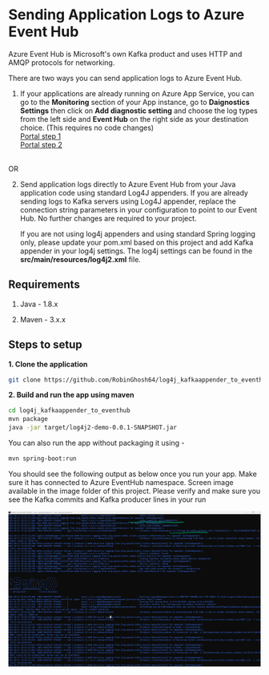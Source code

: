 # Sending Application Logs to Azure Event Hub

Azure Event Hub is Microsoft's own Kafka product and uses HTTP and AMQP protocols for networking.

There are two ways you can send application logs to Azure Event Hub.
1) If your applications are already running on Azure App Service, you can go to the **Monitoring** section
   of your App instance, go to **Daignostics Settings** then click on **Add diagnostic setting** and choose the log types from the left side and **Event Hub** on the right side as your destination choice.
   (This requires no code changes)
   <br>
   [Portal step 1](https://github.com/RobinGhosh64/log4j_kafkaappender_to_eventhub/tree/main/images/app-eh-1.png)
   <br>
   [Portal step 2](https://github.com/RobinGhosh64/log4j_kafkaappender_to_eventhub/tree/main/images/app-eh-2.png)
<br>
OR

2) Send application logs directly to Azure Event Hub from your Java application code using standard Log4J appenders. 
   If you are already sending logs to Kafka servers using Log4J appender, replace the connection string parameters in your configuration to point to our Event Hub.
   No further changes are required to your project.
   
   If you are not using log4j appenders and using standard Spring logging only, please update your pom.xml based on this project and add Kafka appender in your log4j settings. The log4j settings can be found in the **src/main/resources/log4j2.xml** file.
   



## Requirements

1. Java - 1.8.x

2. Maven - 3.x.x

## Steps to setup

**1. Clone the application**

```bash
git clone https://github.com/RobinGhosh64/log4j_kafkaappender_to_eventhub.git
```

**2. Build and run the app using maven**

```bash
cd log4j_kafkaappender_to_eventhub
mvn package
java -jar target/log4j2-demo-0.0.1-SNAPSHOT.jar
```

You can also run the app without packaging it using -

```bash
mvn spring-boot:run
```

You should see the following output as below once you run your app. Make sure it has connected to Azure EventHub namespace. Screen image available in the image folder of this project. Please verify and make sure you see the Kafka commits and Kafka producer lines in your run


<img src="images/SpringBootApp-Connecting-2-EH.png">
